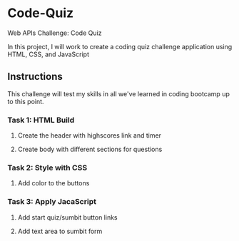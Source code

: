# Code-Quiz
Web APIs Challenge: Code Quiz


In this project, I will work to create a coding quiz challenge application using HTML, CSS, and JavaScript

## Instructions

This challenge will test my skills in all we've learned in coding bootcamp up to this point.

### Task 1: HTML Build
1. Create the header with highscores link and timer

2. Create body with different 
sections for questions

### Task 2: Style with CSS
1. Add color to the buttons

### Task 3: Apply JacaScript
1. Add start quiz/sumbit button links

2. Add text area to sumbit form
